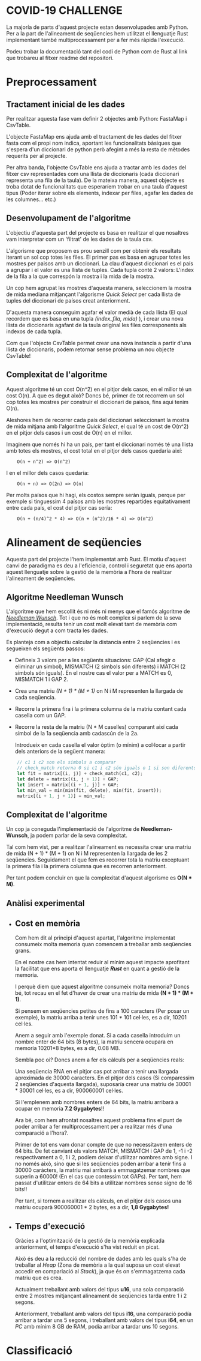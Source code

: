 # COVID-19 CHALLENGE

La majoría de parts d'aquest projecte estan desenvolupades amb Python. Per a la part de l'alineament de seqüencies hem utilitzat el llenguatje Rust implementant també multiprocessament per a fer més ràpida l'execució.

Podeu trobar la documentació tant del codi de Python com de Rust al link que trobareu al fitxer readme del repositori.

# Preprocessament

## Tractament inicial de les dades

Per realitzar aquesta fase vam definir 2 objectes amb Python: FastaMap i CsvTable.

L'objecte FastaMap ens ajuda amb el tractament de les dades del fitxer fasta com el propi nom indica, aportant les funcionalitats bàsiques que s'espera d'un diccionari de python però afegint a més la resta de mètodes requerits per al projecte.

Per altra banda, l'objecte CsvTable ens ajuda a tractar amb les dades del fitxer csv representades com una llista de diccionaris (cada diccionari representa una fila de la taula). De la mateixa manera, aquest objecte es troba dotat de funcionalitats que esperaríem trobar en una taula d'aquest tipus (Poder iterar sobre els elements, indexar per files, agafar les dades de les columnes... etc.)

## Desenvolupament de l'algoritme

L'objectiu d'aquesta part del projecte es basa en realitzar el que nosaltres vam interpretar com un 'filtrat' de les dades de la taula csv.

L'algorisme que proposem es prou senzill com per obtenir els resultats iterant un sol cop totes les files. El primer pas es basa en agrupar totes les mostres per paisos amb un diccionari. La clau d'aquest diccionari es el país a agrupar i el valor es una llista de tuples. Cada tupla conté 2 valors: L'index de la fila a la que correspón la mostra i la mida de la mostra.

Un cop hem agrupat les mostres d'aquesta manera, seleccionem la mostra de mida mediana mitjançant l'algorisme *Quick Select* per cada llista de tuples del diccionari de paísos creat anteriorment.

D'aquesta manera conseguim agafar el valor medià de cada llista (El qual recordem que es basa en una tupla *(index_fila, mida)* ), i crear una nova llista de diccionaris agafant de la taula original les files corresponents als indexos de cada tupla.

Com que l'objecte CsvTable permet crear una nova instancia a partir d'una llista de diccionaris, podem retornar sense problema un nou objecte CsvTable!

## Complexitat de l'algoritme

Aquest algoritme té un cost O(n^2) en el pitjor dels casos, en el millor té un cost O(n).
A que es degut això? Doncs bé, primer de tot recorrem un sol cop totes les mostres per construir el diccionari de paisos, fins aqui tenim O(n).

Aleshores hem de recorrer cada país del diccionari seleccionant la mostra de mida mitjana amb l'algoritme *Quick Select*, el qual té un cost de O(n^2) en el pitjor dels casos i un cost de O(n) en el millor. 

Imaginem que només hi ha un país, per tant el diccionari només té una llista amb totes els mostres, el cost total en el pitjor dels casos quedaría així:
```
	O(n + n^2) => O(n^2)
```
I en el millor dels casos quedaría:
```
	O(n + n) => O(2n) => O(n)
```
Per molts paísos que hi hagi, els costos sempre seràn iguals, perque per exemple si tinguessim 4 paísos amb les mostres repartides equitativament entre cada país, el cost del pitjor cas sería:
```
	O(n + (n/4)^2 * 4) => O(n + (n^2)/16 * 4) => O(n^2)
```

# Alineament de seqüencies

Aquesta part del projecte l'hem implementat amb Rust. El motiu d'aquest canvi de paradigma es deu a l'eficiencia, control i seguretat que ens aporta aquest llenguatje sobre la gestió de la memòria a l'hora de realitzar l'alineament de seqüencies.

## Algoritme Needleman Wunsch

L'algoritme que hem escollit és ni més ni menys que el famós algoritme de *[Needleman Wunsch](https://en.wikipedia.org/wiki/Needleman%E2%80%93Wunsch_algorithm)*.
Tot i que no és molt complex si parlem de la seva implementació, resulta tenir un cost molt elevat tant de memòria com d'execució degut a com tracta les dades.

Es planteja com a objectiu calcular la distancia entre 2 seqüencies i es segueixen els següents passos:

+ Defineix 3 valors per a les següents situacions: GAP (Cal afegir o eliminar un simbol), MISMATCH (2 simbols són diferents) i MATCH (2 símbols són iguals). En el nostre cas el valor per a MATCH es 0, MISMATCH 1 i GAP 2.

+ Crea una matriu *(N + 1) * (M + 1)* on N i M representen la llargada de cada seqüencia. 

+ Recorre la primera fira i la primera columna de la matriu contant cada casella com un GAP.

+ Recorre la resta de la matriu (N * M caselles) comparant així cada símbol de la 1a seqüencia amb cadascún de la 2a.

	Introdueix en cada casella el valor òptim (o mínim) a col·locar a partir dels anteriors de la següent manera:
``` Rust
	// c1 i c2 son els simbols a comparar
	// check_match retorna 0 si c1 i c2 són iguals o 1 si son diferents
	let fit = matrix[(i, j)] + check_match(c1, c2);
    let delete = matrix[(i, j + 1)] + GAP;
    let insert = matrix[(i + 1, j)] + GAP;
	let min_val = min(min(fit, delete), min(fit, insert));
	matrix[(i + 1, j + 1)] = min_val;
```
	
## Complexitat de l'algoritme

Un cop ja coneguda l'implementació de l'algoritme de **Needleman-Wunsch**, ja podem parlar de la seva complexitat.

Tal com hem vist, per a realitzar l'alineament es necessita crear una matriu de mida (N + 1) * (M + 1) on N i M representen la llargada de les 2 seqüencies. Seguidament el que fem es recorrer tota la matriu exceptuant la primera fila i la primera columna que es recorren anteriorment.

Per tant podem concluir en que la complexitat d'aquest algorisme es **O(N * M)**.

## Anàlisi experimental

+ ## Cost en memòria 

	Com hem dit al principi d'aquest apartat, l'algoritme implementat consumeix molta memoria quan comencem a treballar amb seqüencies grans.

	En el nostre cas hem intentat reduir al mínim aquest impacte aprofitant la facilitat que ens aporta el llenguatje ***Rust*** en quant a gestió de la memoria.

	I perquè diem que aquest algoritme consumeix molta memoria? Doncs bé, tot recau en el fet d'haver de crear una matriu de mida **(N + 1) * (M + 1)**.

	Si pensem en seqüencies petites de fins a 100 caracters (Per posar un exemple), la matriu arriba a tenir unes 101 * 101 cel·les, es a dir, 10201 cel·les. 

	Anem a seguir amb l'exemple donat. Si a cada casella introduim un nombre enter de 64 bits (8 bytes), la matriu sencera ocupara en memoria 10201*8 bytes, es a dir, 0.08 MB.

	Sembla poc oi? Doncs anem a fer els càlculs per a seqüencies reals:

	Una seqüencia RNA en el pitjor cas pot arribar a tenir una llargada aproximada de 30000 caracters. En el pitjor dels casos (Si comparessim 2 seqüencies d'aquesta llargada), suposaría crear una matriu de 30001 * 30001 cel·les, es a dir, 900060001 cel·les.

	Si l'emplenem amb nombres enters de 64 bits, la matriu arribarà a ocupar en memoria **7.2 Gygabytes**!!

	Ara bé, com hem afrontat nosaltres aquest problema fins el punt de poder arribar a fer multiprocessament per a realitzar més d'una comparació a l'hora?.

	Primer de tot ens vam donar compte de que no necessitavem enters de 64 bits. De fet canviant els valors MATCH, MISMATCH i GAP de 1, -1 i -2 respectivament a 0, 1 i 2, podíem deixar d'utilitzar nombres amb signe. I no només això, sino que si les seqüencies poden arribar a tenir fins a 30000 caràcters, la matriu mai arribarà a emmagatzemar nombres que superin a 60000! (En el cas que contessim tot GAPs). Per tant, hem passat d'utilitzar enters de 64 bits a utilitzar nombres sense signe de 16 bits!!

	Per tant, si tornem a realitzar els càlculs, en el pitjor dels casos una matriu ocuparà 900060001 * 2 bytes, es a dir, **1,8 Gygabytes!**

+ ## Temps d'execució

	Gràcies a l'optimització de la gestió de la memòria explicada anteriorment, el temps d'execució s'ha vist reduit en picat.

	Això és deu a la reducció del nombre de dades amb les quals s'ha de treballar al *Heap* (Zona de memòria a la qual suposa un cost elevat accedir en compariació al *Stack*), ja que és on s'emmagatzema cada matriu que es crea.

	Actualment treballant amb valors del tipus **u16**, una sola comparació entre 2 mostres mitjançant alineament de seqüencies tarda entre 1 i 2 segons.

	Anteriorment, treballant amb valors del tipus **i16**, una comparació podía arribar a tardar uns 5 segons, i treballant amb valors del tipus **i64**, en un *PC* amb mínim 8 GB de RAM, podía arribar a tardar uns 10 segons.

# Classificació

